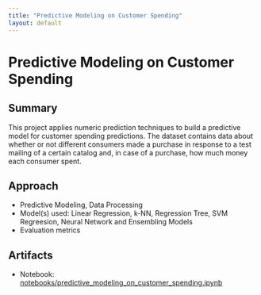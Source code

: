 ```yaml
---
title: "Predictive Modeling on Customer Spending"
layout: default
---
```


# Predictive Modeling on Customer Spending

## Summary
This project applies numeric prediction techniques to build a predictive model for customer spending predictions. The dataset contains data about whether or not different consumers made a purchase in response to a test mailing of a certain catalog and, in case of a purchase, how much money each consumer spent.

## Approach
- Predictive Modeling, Data Processing
- Model(s) used: Linear Regression, k-NN, Regression Tree, SVM Regreesion, Neural Network and Ensembling Models
- Evaluation metrics

## Artifacts
- Notebook: [notebooks/predictive_modeling_on_customer_spending.ipynb](notebooks/predictive_modeling_on_customer_spending.ipynb)
